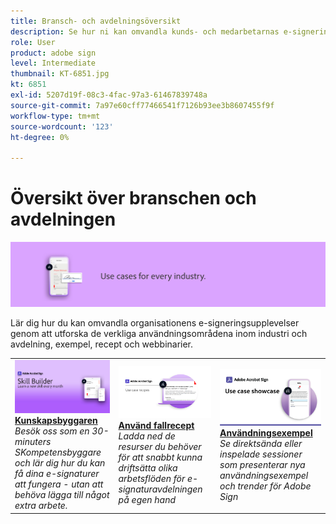 ```yaml
---
title: Bransch- och avdelningsöversikt
description: Se hur ni kan omvandla kunds- och medarbetarnas e-signeringsupplevelser genom dessa verkliga användningsexempel, recept och webbinarier
role: User
product: adobe sign
level: Intermediate
thumbnail: KT-6851.jpg
kt: 6851
exl-id: 5207d19f-08c3-4fac-97a3-61467839748a
source-git-commit: 7a97e60cff77466541f7126b93ee3b8607455f9f
workflow-type: tm+mt
source-wordcount: '123'
ht-degree: 0%

---
```


# Översikt över branschen och avdelningen

![Adobe Sign Industry Image](../assets/Hero-Industry.png)

Lär dig hur du kan omvandla organisationens e-signeringsupplevelser genom att utforska de verkliga användningsområdena inom industri och avdelning, exempel, recept och webbinarier.

<table style="table-layout:fixed">
<tr>
  <td>
    <a href="innovation-series.md">
      <img alt="Kunskapsbyggaren" src="../assets/SB_1280.jpg" />
    </a>
    <div>
    <a href="innovation-series.md"><strong>Kunskapsbyggaren</strong></a>
    </div>
    <em>Besök oss som en 30-minuters SKompetensbyggare och lär dig hur du kan få dina e-signaturer att fungera - utan att behöva lägga till något extra arbete.</em>
    <br>
  </td>
  <td>
    <a href="recipes.md">
      <img alt="Använd fallrecept" src="../assets/Expand_RecipeR.png" />
    </a>
    <div>
    <a href="recipes.md"><strong>Använd fallrecept</strong></a>
    </div>
    <em>Ladda ned de resurser du behöver för att snabbt kunna driftsätta olika arbetsflöden för e-signaturavdelningen på egen hand</em>
    <br>
  </td>
  <td>
    <a href="use-case-showcase.md">
      <img alt="Användningsfall - exempel" src="../assets/UseCaseShowcaseR.png" />
    </a>
    <div>
    <a href="use-case-showcase.md"><strong>Användningsexempel</strong></a>
    </div>
    <em>Se direktsända eller inspelade sessioner som presenterar nya användningsexempel och trender för Adobe Sign</em>
    <br>
  </td>
</tr>
</table>
